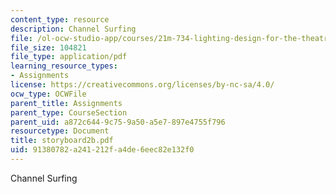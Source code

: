 ```yaml
---
content_type: resource
description: Channel Surfing
file: /ol-ocw-studio-app/courses/21m-734-lighting-design-for-the-theatre-fall-2003/91380782a241212fa4de6eec82e132f0_storyboard2b.pdf
file_size: 104821
file_type: application/pdf
learning_resource_types:
- Assignments
license: https://creativecommons.org/licenses/by-nc-sa/4.0/
ocw_type: OCWFile
parent_title: Assignments
parent_type: CourseSection
parent_uid: a872c644-9c75-9a50-a5e7-897e4755f796
resourcetype: Document
title: storyboard2b.pdf
uid: 91380782-a241-212f-a4de-6eec82e132f0
---
```

Channel Surfing